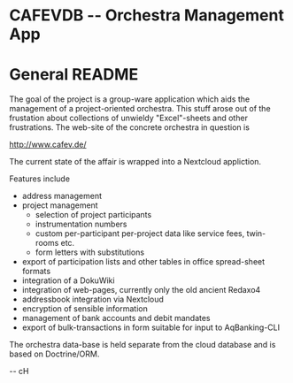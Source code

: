 CAFEVDB -- Orchestra Management App
===================================

# General README #

The goal of the project is a group-ware application which aids
the management of a project-oriented orchestra. This stuff arose out
of the frustation about collections of unwieldy "Excel"-sheets and
other frustrations. The web-site of the concrete orchestra in question
is

http://www.cafev.de/

The current state of the affair is wrapped into a Nextcloud appliction.

Features include

- address management
- project management
  - selection of project participants
  - instrumentation numbers
  - custom per-participant per-project data like service fees, twin-rooms etc.
  - form letters with substitutions
- export of participation lists and other tables in office spread-sheet formats
- integration of a DokuWiki
- integration of web-pages, currently only the old ancient Redaxo4
- addressbook integration via Nextcloud
- encryption of sensible information
- management of bank accounts and debit mandates
- export of bulk-transactions in form suitable for input to AqBanking-CLI

The orchestra data-base is held separate from the cloud database and
is based on Doctrine/ORM.

--
cH
